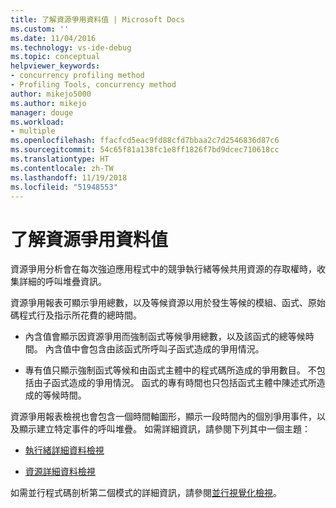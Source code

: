 ```yaml
---
title: 了解資源爭用資料值 | Microsoft Docs
ms.custom: ''
ms.date: 11/04/2016
ms.technology: vs-ide-debug
ms.topic: conceptual
helpviewer_keywords:
- concurrency profiling method
- Profiling Tools, concurrency method
author: mikejo5000
ms.author: mikejo
manager: douge
ms.workload:
- multiple
ms.openlocfilehash: ffacfcd5eac9fd88cfd7bbaa2c7d2546836d87c6
ms.sourcegitcommit: 54c65f81a138fc1e8ff1826f7bd9dcec710618cc
ms.translationtype: HT
ms.contentlocale: zh-TW
ms.lasthandoff: 11/19/2018
ms.locfileid: "51948553"
---
```

# <a name="understand-resource-contention-data-values"></a>了解資源爭用資料值

資源爭用分析會在每次強迫應用程式中的競爭執行緒等候共用資源的存取權時，收集詳細的呼叫堆疊資訊。

資源爭用報表可顯示爭用總數，以及等候資源以用於發生等候的模組、函式、原始碼程式行及指示所花費的總時間。

- 內含值會顯示因資源爭用而強制函式等候爭用總數，以及該函式的總等候時間。  內含值中會包含由該函式所呼叫子函式造成的爭用情況。

- 專有值只顯示強制函式等候和由函式主體中的程式碼所造成的爭用數目。 不包括由子函式造成的爭用情況。 函式的專有時間也只包括函式主體中陳述式所造成的等候時間。

資源爭用報表檢視也會包含一個時間軸圖形，顯示一段時間內的個別爭用事件，以及顯示建立特定事件的呼叫堆疊。 如需詳細資訊，請參閱下列其中一個主題：

- [執行緒詳細資料檢視](../profiling/thread-details-view-contention-data.md)

- [資源詳細資料檢視](../profiling/resource-details-view-contention-data.md)

如需並行程式碼剖析第二個模式的詳細資訊，請參閱[並行視覺化檢視](../profiling/concurrency-visualizer.md)。